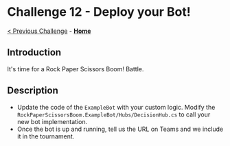 # Challenge 12 - Deploy your Bot!

[< Previous Challenge](./Challenge-11.md) - **[Home](../README.md)**

## Introduction

It's time for a Rock Paper Scissors Boom! Battle.

## Description

- Update the code of the `ExampleBot` with your custom logic. Modify the `RockPaperScissorsBoom.ExampleBot/Hubs/DecisionHub.cs` to call your new bot implementation.
- Once the bot is up and running, tell us the URL on Teams and we include it in the tournament.
